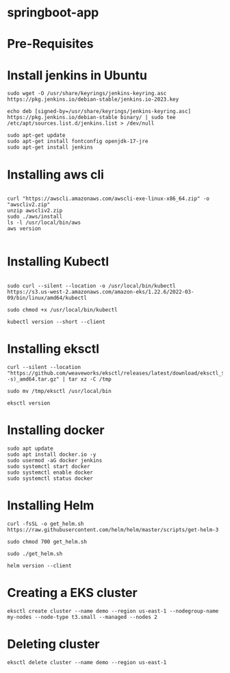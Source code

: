 # springboot-app


# Pre-Requisites

# Install jenkins in Ubuntu 


```
sudo wget -O /usr/share/keyrings/jenkins-keyring.asc https://pkg.jenkins.io/debian-stable/jenkins.io-2023.key

```

```
echo deb [signed-by=/usr/share/keyrings/jenkins-keyring.asc] https://pkg.jenkins.io/debian-stable binary/ | sudo tee /etc/apt/sources.list.d/jenkins.list > /dev/null
```

```
sudo apt-get update
sudo apt-get install fontconfig openjdk-17-jre
sudo apt-get install jenkins

```

# Installing aws cli 
```

curl "https://awscli.amazonaws.com/awscli-exe-linux-x86_64.zip" -o "awscliv2.zip"
unzip awscliv2.zip
sudo ./aws/install
ls -l /usr/local/bin/aws
aws version
 
```

# Installing Kubectl

```

sudo curl --silent --location -o /usr/local/bin/kubectl   https://s3.us-west-2.amazonaws.com/amazon-eks/1.22.6/2022-03-09/bin/linux/amd64/kubectl

sudo chmod +x /usr/local/bin/kubectl 

kubectl version --short --client

```
# Installing eksctl
```
curl --silent --location "https://github.com/weaveworks/eksctl/releases/latest/download/eksctl_$(uname -s)_amd64.tar.gz" | tar xz -C /tmp

sudo mv /tmp/eksctl /usr/local/bin

eksctl version

```

# Installing docker 

```
sudo apt update
sudo apt install docker.io -y
sudo usermod -aG docker jenkins
sudo systemctl start docker
sudo systemctl enable docker
sudo systemctl status docker

```
# Installing Helm 

```
curl -fsSL -o get_helm.sh https://raw.githubusercontent.com/helm/helm/master/scripts/get-helm-3

sudo chmod 700 get_helm.sh

sudo ./get_helm.sh

helm version --client

```

# Creating a EKS cluster

```
eksctl create cluster --name demo --region us-east-1 --nodegroup-name my-nodes --node-type t3.small --managed --nodes 2
```

# Deleting cluster

```
eksctl delete cluster --name demo --region us-east-1
```
